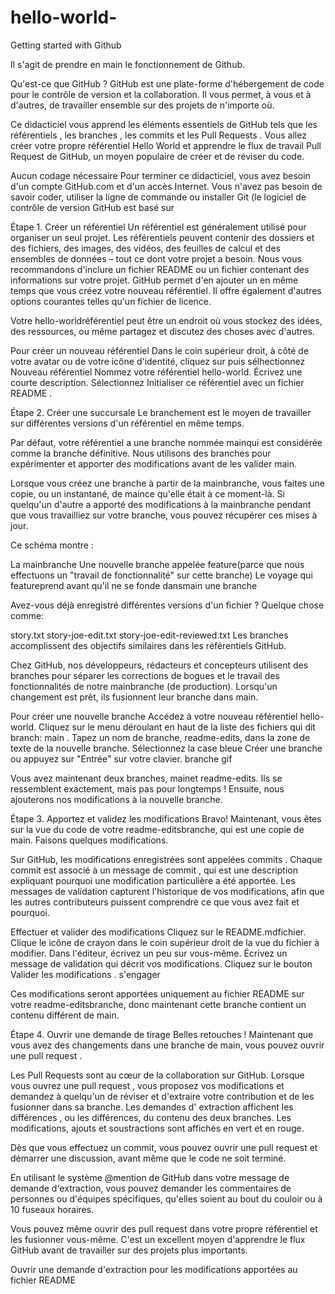 # hello-world-
Getting started with Github

Il s'agit de prendre en main le fonctionnement de Github.

Qu'est-ce que GitHub ?
GitHub est une plate-forme d'hébergement de code pour le contrôle de version et la collaboration. Il vous permet, à vous et à d'autres, de travailler ensemble sur des projets de n'importe où.

Ce didacticiel vous apprend les éléments essentiels de GitHub tels que les référentiels , les branches , les commits et les Pull Requests . Vous allez créer votre propre référentiel Hello World et apprendre le flux de travail Pull Request de GitHub, un moyen populaire de créer et de réviser du code.

Aucun codage nécessaire
Pour terminer ce didacticiel, vous avez besoin d'un compte GitHub.com et d'un accès Internet. Vous n'avez pas besoin de savoir coder, utiliser la ligne de commande ou installer Git (le logiciel de contrôle de version GitHub est basé sur



Étape 1. Créer un référentiel
Un référentiel est généralement utilisé pour organiser un seul projet. Les référentiels peuvent contenir des dossiers et des fichiers, des images, des vidéos, des feuilles de calcul et des ensembles de données – tout ce dont votre projet a besoin. Nous vous recommandons d'inclure un fichier README ou un fichier contenant des informations sur votre projet. GitHub permet d'en ajouter un en même temps que vous créez votre nouveau référentiel. Il offre également d'autres options courantes telles qu'un fichier de licence.

Votre hello-worldréférentiel peut être un endroit où vous stockez des idées, des ressources, ou même partagez et discutez des choses avec d'autres.

Pour créer un nouveau référentiel
Dans le coin supérieur droit, à côté de votre avatar ou de votre icône d'identité, cliquez sur puis sélhectionnez Nouveau référentiel
Nommez votre référentiel hello-world.
Écrivez une courte description.
Sélectionnez Initialiser ce référentiel avec un fichier README .



Étape 2. Créer une succursale
Le branchement est le moyen de travailler sur différentes versions d'un référentiel en même temps.

Par défaut, votre référentiel a une branche nommée mainqui est considérée comme la branche définitive. Nous utilisons des branches pour expérimenter et apporter des modifications avant de les valider main.

Lorsque vous créez une branche à partir de la mainbranche, vous faites une copie, ou un instantané, de maince qu'elle était à ce moment-là. Si quelqu'un d'autre a apporté des modifications à la mainbranche pendant que vous travailliez sur votre branche, vous pouvez récupérer ces mises à jour.

Ce schéma montre :

La mainbranche
Une nouvelle branche appelée feature(parce que nous effectuons un "travail de fonctionnalité" sur cette branche)
Le voyage qui featureprend avant qu'il ne se fonde dansmain
une branche

Avez-vous déjà enregistré différentes versions d'un fichier ? Quelque chose comme:

story.txt
story-joe-edit.txt
story-joe-edit-reviewed.txt
Les branches accomplissent des objectifs similaires dans les référentiels GitHub.

Chez GitHub, nos développeurs, rédacteurs et concepteurs utilisent des branches pour séparer les corrections de bogues et le travail des fonctionnalités de notre mainbranche (de production). Lorsqu'un changement est prêt, ils fusionnent leur branche dans main.

Pour créer une nouvelle branche
Accédez à votre nouveau référentiel hello-world.
Cliquez sur le menu déroulant en haut de la liste des fichiers qui dit branch: main .
Tapez un nom de branche, readme-edits, dans la zone de texte de la nouvelle branche.
Sélectionnez la case bleue Créer une branche ou appuyez sur "Entrée" sur votre clavier.
branche gif

Vous avez maintenant deux branches, mainet readme-edits. Ils se ressemblent exactement, mais pas pour longtemps ! Ensuite, nous ajouterons nos modifications à la nouvelle branche.


Étape 3. Apportez et validez les modifications
Bravo! Maintenant, vous êtes sur la vue du code de votre readme-editsbranche, qui est une copie de main. Faisons quelques modifications.

Sur GitHub, les modifications enregistrées sont appelées commits . Chaque commit est associé à un message de commit , qui est une description expliquant pourquoi une modification particulière a été apportée. Les messages de validation capturent l'historique de vos modifications, afin que les autres contributeurs puissent comprendre ce que vous avez fait et pourquoi.

Effectuer et valider des modifications
Cliquez sur le README.mdfichier.
Clique le  icône de crayon dans le coin supérieur droit de la vue du fichier à modifier.
Dans l'éditeur, écrivez un peu sur vous-même.
Écrivez un message de validation qui décrit vos modifications.
Cliquez sur le bouton Valider les modifications .
s'engager

Ces modifications seront apportées uniquement au fichier README sur votre readme-editsbranche, donc maintenant cette branche contient un contenu différent de main.



Étape 4. Ouvrir une demande de tirage
Belles retouches ! Maintenant que vous avez des changements dans une branche de main, vous pouvez ouvrir une pull request .

Les Pull Requests sont au cœur de la collaboration sur GitHub. Lorsque vous ouvrez une pull request , vous proposez vos modifications et demandez à quelqu'un de réviser et d'extraire votre contribution et de les fusionner dans sa branche. Les demandes d' extraction affichent les différences , ou les différences, du contenu des deux branches. Les modifications, ajouts et soustractions sont affichés en vert et en rouge.

Dès que vous effectuez un commit, vous pouvez ouvrir une pull request et démarrer une discussion, avant même que le code ne soit terminé.

En utilisant le système @mention de GitHub dans votre message de demande d'extraction, vous pouvez demander les commentaires de personnes ou d'équipes spécifiques, qu'elles soient au bout du couloir ou à 10 fuseaux horaires.

Vous pouvez même ouvrir des pull request dans votre propre référentiel et les fusionner vous-même. C'est un excellent moyen d'apprendre le flux GitHub avant de travailler sur des projets plus importants.

Ouvrir une demande d'extraction pour les modifications apportées au fichier README
